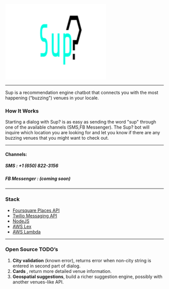 ![Sup? Logo](logo.png)
- - - -

Sup is a recommendation engine chatbot that connects you with the most happening (“buzzing") venues in your locale.

### How It Works
Starting a dialog with Sup? is as easy as sending the word "sup" through one of the available channels (SMS,FB Messenger). The Sup? bot will inquire which location you are looking for and let you know if there are any buzzing venues that you might want to check out.
- - - -
#### Channels:

##### SMS : +1 (650) 822-3156
##### FB Messenger : *(coming soon)*
- - - -
### Stack
* [Foursquare Places API](https://developer.foursquare.com/places-api)
* [Twilio Messaging API](https://www.twilio.com/docs/api/messaging)
* [NodeJS](https://nodejs.org/en/)
* [AWS Lex](https://aws.amazon.com/lex/)
* [AWS Lambda](https://aws.amazon.com/lambda/)

- - - -
### Open Source TODO’s
1. **City validation** (known error), returns error when non-city string is entered in second part of dialog.
2. **Cards** , return  more detailed venue information.
3. **Geospatial suggestions**, build a richer suggestion engine, possibly with another venues-like API.
